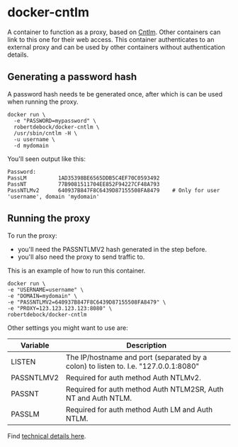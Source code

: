 # docker-cntlm
A container to function as a proxy, based on [Cntlm](http://cntlm.sourceforge.net). Other containers can link to this one for their web access. This container authenticates to an external proxy and can be used by other containers without authentication details.

## Generating a password hash
A password hash needs te be generated once, after which is can be used when running the proxy.

    docker run \
      -e "PASSWORD=mypassword" \
      robertdebock/docker-cntlm \
      /usr/sbin/cntlm -H \
      -u username \
      -d mydomain

You'll seen output like this:

    Password: 
    PassLM          1AD35398BE6565DDB5C4EF70C0593492
    PassNT          77B9081511704EE852F94227CF48A793
    PassNTLMv2      640937B847F8C6439D87155508FA8479    # Only for user 'username', domain 'mydomain'

## Running the proxy
To run the proxy:
- you'll need the PASSNTLMV2 hash generated in the step before.
- you'll also need the proxy to send traffic to.

This is an example of how to run this container.
 
    docker run \
    -e "USERNAME=username" \
    -e "DOMAIN=mydomain" \
    -e "PASSNTLMV2=640937B847F8C6439D87155508FA8479" \
    -e "PROXY=123.123.123.123:8080" \
    robertdebock/docker-cntlm

Other settings you might want to use are:

| Variable| Description |
| --- | --- |
| LISTEN | The IP/hostname and port (separated by a colon) to listen to. I.e. "127.0.0.1:8080" |
| PASSNTLMV2 | Required for auth method Auth NTLMv2. |
| PASSNT | Required for auth method Auth NTLM2SR, Auth NT and Auth NTLM. |
| PASSLM | Required for auth method Auth LM and Auth NTLM. |

Find [technical details here](http://cntlm.sourceforge.net/cntlm_manual.pdf).
